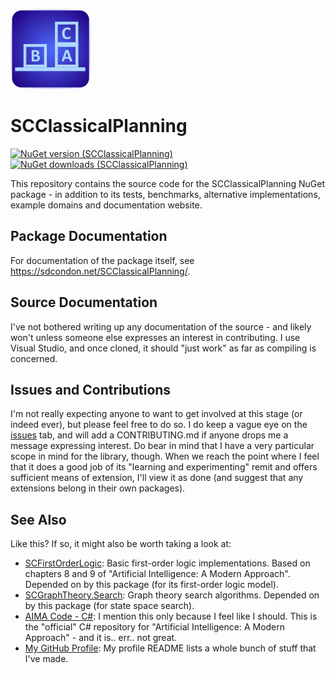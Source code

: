 ![SCClassicalPlanning Icon](src/SCClassicalPlanning-128.png)

# SCClassicalPlanning

[![NuGet version (SCClassicalPlanning)](https://img.shields.io/nuget/v/SCClassicalPlanning.svg?style=flat-square)](https://www.nuget.org/packages/SCClassicalPlanning/) [![NuGet downloads (SCClassicalPlanning)](https://img.shields.io/nuget/dt/SCClassicalPlanning.svg?style=flat-square)](https://www.nuget.org/packages/SCClassicalPlanning/)

This repository contains the source code for the SCClassicalPlanning NuGet package - in addition to its tests, benchmarks, alternative implementations, example domains and documentation website.

## Package Documentation

For documentation of the package itself, see https://sdcondon.net/SCClassicalPlanning/.

## Source Documentation

I've not bothered writing up any documentation of the source - and likely won't unless someone else expresses an interest in contributing.
I use Visual Studio, and once cloned, it should "just work" as far as compiling is concerned.

## Issues and Contributions

I'm not really expecting anyone to want to get involved at this stage (or indeed ever), but please feel free to do so.
I do keep a vague eye on the [issues](https://github.com/sdcondon/SCClassicalPlanning/issues) tab, and will add a CONTRIBUTING.md if anyone drops me a message expressing interest.
Do bear in mind that I have a very particular scope in mind for the library, though.
When we reach the point where I feel that it does a good job of its "learning and experimenting" remit and offers sufficient means of extension, I'll view it as done (and suggest that any extensions belong in their own packages).

## See Also

Like this? If so, it might also be worth taking a look at:

* [SCFirstOrderLogic](https://github.com/sdcondon/SCFirstOrderLogic): Basic first-order logic implementations. Based on chapters 8 and 9 of "Artificial Intelligence: A Modern Approach". Depended on by this package (for its first-order logic model).
* [SCGraphTheory.Search](https://github.com/sdcondon/SCGraphTheory.Search): Graph theory search algorithms. Depended on by this package (for state space search).
* [AIMA Code - C#](https://github.com/aimacode/aima-csharp): I mention this only because I feel like I should. This is the "official" C# repository for "Artificial Intelligence: A Modern Approach" - and it is.. err.. not great.
* [My GitHub Profile](https://github.com/sdcondon): My profile README lists a whole bunch of stuff that I've made.
